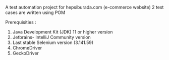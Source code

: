 A test automation project for hepsiburada.com (e-commerce website)
2 test cases are written using POM

Prerequisities :

1. Java Development Kit (JDK) 11 or higher version
2. Jetbrains- IntelliJ Community version
3. Last stable Selenium version (3.141.59)
4. ChromeDriver 
5. GeckoDriver
